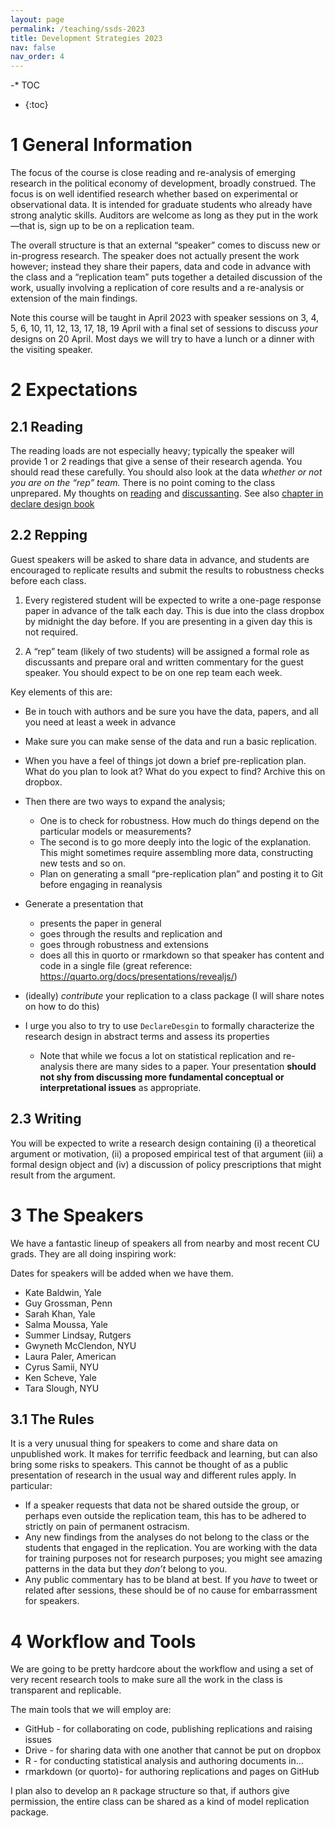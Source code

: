 ```yaml
---
layout: page
permalink: /teaching/ssds-2023
title: Development Strategies 2023
nav: false
nav_order: 4
---
```


-* TOC 
- {:toc}

# 1 General Information

The focus of the course is close reading and re-analysis of emerging
research in the political economy of development, broadly construed. The
focus is on well identified research whether based on experimental or
observational data. It is intended for graduate students who already
have strong analytic skills. Auditors are welcome as long as they put in
the work—that is, sign up to be on a replication team.

The overall structure is that an external “speaker” comes to discuss new
or in-progress research. The speaker does not actually present the work
however; instead they share their papers, data and code in advance with
the class and a “replication team” puts together a detailed discussion
of the work, usually involving a replication of core results and a
re-analysis or extension of the main findings.

Note this course will be taught in April 2023 with speaker sessions on
3, 4, 5, 6, 10, 11, 12, 13, 17, 18, 19 April with a final set of sessions
to discuss *your* designs on 20 April. Most days we will try to have a
lunch or a dinner with the visiting speaker.

# 2 Expectations

## 2.1 Reading

The reading loads are not especially heavy; typically the speaker will
provide 1 or 2 readings that give a sense of their research agenda. You
should read these carefully. You should also look at the data
<em>whether or not you are on the “rep” team.</em> There is no point
coming to the class unprepared. My thoughts on
<a href="https://macartan.github.io/teaching/how-to-read" rel="nofollow">reading</a>
and
<a href="https://macartan.github.io/teaching/how-to-critique" rel="nofollow">discussanting</a>.
See also [chapter in declare design
book](https://book.declaredesign.org/integration.html#reanalysis)

## 2.2 Repping

Guest speakers will be asked to share data in advance, and students are
encouraged to replicate results and submit the results to robustness
checks before each class.

1.  Every registered student will be expected to write a one-page
    response paper in advance of the talk each day. This is due into the
    class dropbox by midnight the day before. If you are presenting in a
    given day this is not required.

2.  A “rep” team (likely of two students) will be assigned a formal role
    as discussants and prepare oral and written commentary for the guest
    speaker. You should expect to be on one rep team each week.

Key elements of this are:

-   Be in touch with authors and be sure you have the data, papers, and
    all you need at least a week in advance

-   Make sure you can make sense of the data and run a basic
    replication.

-   When you have a feel of things jot down a brief pre-replication
    plan. What do you plan to look at? What do you expect to find?
    Archive this on dropbox.

-   Then there are two ways to expand the analysis;

    -   One is to check for robustness. How much do things depend on the
        particular models or measurements?
    -   The second is to go more deeply into the logic of the
        explanation. This might sometimes require assembling more data,
        constructing new tests and so on.
    -   Plan on generating a small “pre-replication plan” and posting it
        to Git before engaging in reanalysis

-   Generate a presentation that

    -   presents the paper in general
    -   goes through the results and replication and
    -   goes through robustness and extensions
    -   does all this in quorto or rmarkdown so that speaker has content
        and code in a single file (great reference:
        <https://quarto.org/docs/presentations/revealjs/>)

-   (ideally) *contribute* your replication to a class package (I will share notes
    on how to do this)

-   I urge you also to try to use `DeclareDesgin` to formally
    characterize the research design in abstract terms and assess its
    properties

    -   Note that while we focus a lot on statistical replication and
        re-analysis there are many sides to a paper. Your presentation
        <strong>should not shy from discussing more fundamental
        conceptual or interpretational issues</strong> as appropriate.

## 2.3 Writing

You will be expected to write a research design containing (i) a
theoretical argument or motivation, (ii) a proposed empirical test of
that argument (iii) a formal design object and (iv) a discussion of
policy prescriptions that might result from the argument.

# 3 The Speakers

We have a fantastic lineup of speakers all from nearby and most recent
CU grads. They are all doing inspiring work:

Dates for speakers will be added when we have them.

-   Kate Baldwin, Yale
-   Guy Grossman, Penn
-   Sarah Khan, Yale
-   Salma Moussa, Yale
-   Summer Lindsay, Rutgers
-   Gwyneth McClendon, NYU
-   Laura Paler, American
-   Cyrus Samii, NYU
-   Ken Scheve, Yale
-   Tara Slough, NYU

## 3.1 The Rules

It is a very unusual thing for speakers to come and share data on
unpublished work. It makes for terrific feedback and learning, but can
also bring some risks to speakers. This cannot be thought of as a public
presentation of research in the usual way and different rules apply. In
particular:

-   If a speaker requests that data not be shared outside the group, or
    perhaps even outside the replication team, this has to be adhered to
    strictly on pain of permanent ostracism.
-   Any new findings from the analyses do not belong to the class or the
    students that engaged in the replication. You are working with the
    data for training purposes not for research purposes; you might see
    amazing patterns in the data but they <em>don’t</em> belong to you.
-   Any public commentary has to be bland at best. If you <em>have</em>
    to tweet or related after sessions, these should be of no cause for
    embarrassment for speakers.

# 4 Workflow and Tools

We are going to be pretty hardcore about the workflow and using a set of
very recent research tools to make sure all the work in the class is
transparent and replicable.

The main tools that we will employ are:

-   GitHub - for collaborating on code, publishing replications and
    raising issues
-   Drive - for sharing data with one another that cannot be put on
    dropbox
-   R - for conducting statistical analysis and authoring documents in…
-   rmarkdown (or quorto)- for authoring replications and pages on
    GitHub

I plan also to develop an `R` package structure so that, if authors give
permission, the entire class can be shared as a kind of model
replication package.
